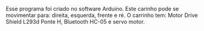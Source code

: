 Esse programa foi criado no software Arduino.
Este carinho pode se movimentar para: direita, esquerda, frente e ré.
O carrinho tem: Motor Drive Shield L293d Ponte H, Bluetooth HC-05 e servo motor.
